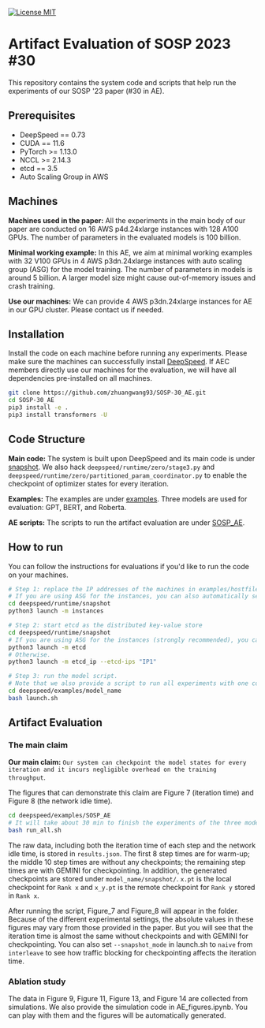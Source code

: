 [![License MIT](https://badgen.net/badge/license/MIT/blue)](https://github.com/Microsoft/DeepSpeed/blob/master/LICENSE)


# Artifact Evaluation of SOSP 2023 #30

This repository contains the system code and scripts that help run the experiments of our SOSP '23 paper (#30 in AE).


## Prerequisites

- DeepSpeed == 0.73
- CUDA == 11.6
- PyTorch >= 1.13.0
- NCCL >= 2.14.3
- etcd == 3.5
- Auto Scaling Group in AWS

## Machines

**Machines used in the paper:** All the experiments in the main body of our paper are conducted on 16 AWS p4d.24xlarge instances with 128 A100 GPUs. The number of parameters in the evaluated models is 100 billion.

**Minimal working example:** In this AE, we aim at minimal working examples with 32 V100 GPUs in 4 AWS p3dn.24xlarge instances with auto scaling group (ASG) for the model training.
The number of parameters in models is around 5 billion. A larger model size might cause out-of-memory issues and crash training.

**Use our machines:** We can provide 4 AWS p3dn.24xlarge instances for AE in our GPU cluster. Please contact us if needed.


## Installation

Install the code on each machine before running any experiments. Please make sure the machines can successfully install [DeepSpeed](https://github.com/microsoft/DeepSpeed).
If AEC members directly use our machines for the evaluation, we will have all dependencies pre-installed on all machines.

```bash
git clone https://github.com/zhuangwang93/SOSP-30_AE.git
cd SOSP-30_AE
pip3 install -e .
pip3 install transformers -U 
```

## Code Structure

**Main code:** The system is built upon DeepSpeed and its main code is under [snapshot](deepspeed/runtime/snapshot/). We also hack `deepspeed/runtime/zero/stage3.py` and `deepspeed/runtime/zero/partitioned_param_coordinator.py` to enable the checkpoint of optimizer states for every iteration.

**Examples:** The examples are under [examples](examples/). Three models are used for evaluation: GPT, BERT, and Roberta.

**AE scripts:** The scripts to run the artifact evaluation are under [SOSP_AE](examples/SOSP_AE).


## How to run

You can follow the instructions for evaluations if you'd like to run the code on your machines.

```bash
# Step 1: replace the IP addresses of the machines in examples/hostfile. 
# If you are using ASG for the instances, you can also automatically set the IP addresses with
cd deepspeed/runtime/snapshot
python3 launch -m instances

# Step 2: start etcd as the distributed key-value store
cd deepspeed/runtime/snapshot
# If you are using ASG for the instances (strongly recommended), you can start etcd with
python3 launch -m etcd
# Otherwise.
python3 launch -m etcd_ip --etcd-ips "IP1"

# Step 3: run the model script.
# Note that we also provide a script to run all experiments with one command in the next section.
cd deepspeed/examples/model_name
bash launch.sh
```


## Artifact Evaluation

### The main claim

**Our main claim:** `Our system can checkpoint the model states for every iteration and it incurs negligible overhead on the training throughput`.

The figures that can demonstrate this claim are Figure 7 (iteration time) and Figure 8 (the network idle time). 

```bash
cd deepspeed/examples/SOSP_AE
# It will take about 30 min to finish the experiments of the three models.
bash run_all.sh
```
The raw data, including both the iteration time of each step and the network idle time, is stored in `results.json`.
The first 8 step times are for warm-up; the middle 10 step times are without any checkpoints; the remaining step times are with GEMINI for checkpointing.
In addition, the generated checkpoints are stored under `model_name/snapshot/`. `x.pt` is the local checkpoint for `Rank x` and `x_y.pt` is the remote checkpoint for `Rank y` stored in `Rank x`.  

After running the script, Figure_7 and Figure_8 will appear in the folder. 
Because of the different experimental settings, the absolute values in these figures may vary from those provided in the paper. 
But you will see that the iteration time is almost the same without checkpoints and with GEMINI for checkpointing.
You can also set `--snapshot_mode` in launch.sh to `naive` from `interleave` to see how traffic blocking for checkpointing affects the iteration time.

### Ablation study

The data in Figure 9, Figure 11, Figure 13, and Figure 14 are collected from simulations. We also provide the simulation code in AE_figures.ipynb. 
You can play with them and the figures will be automatically generated.
